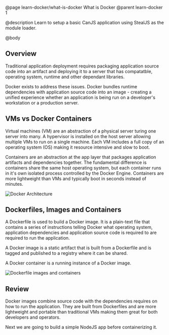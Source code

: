 @page learn-docker/what-is-docker What is Docker
@parent learn-docker 1

@description Learn to setup a basic CanJS application using StealJS as the module loader.

@body

## Overview
Traditional application deployment requires packaging application source code into an artifact and deploying it to a server that has compatatble, operating system, runtime and other dependant libraries. 

Docker exists to address these issues. Docker bundles runtime dependencies with application source code into an image - creating a unified experience whether an application is being run on a developer's workstation or a production server.

## VMs vs Docker Containers
Virtual machines (VM) are an abstraction of a physical server turing one server into many. A hypervisor is installed on the host server allowing multiple VMs to run on a single machine. Each VM includes a full copy of an operating system (OS) making it resource intensive and slow to boot.

Containers are an abstraction at the app layer that packages application artifacts and dependencies together. The fundamental difference is containers share the same host operating system, but each container runs in it's own isolated process controlled by the Docker Engine. Containers are more lightweight than VMs and typically boot in seconds instead of minutes.

![Docker Architecture](../static/img/docker/1-what-is-docker/docker-arch.png)

## Dockerfiles, Images and Containers
A Dockerfile is used to build a Docker image. It is a plain-text file that contains a series of instructions telling Docker what operating system, application dependencies and application source code is required to are required to run the application.

A Docker image is a static artifact that is built from a Dockerfile and is tagged and published to a registry where it can be shared.

A Docker container is a running instance of a Docker image.

![Dockerfile images and containers](../static/img/docker/1-what-is-docker/dockerfile-images-containers.png)

## Review
Docker images combine source code with the dependencies requires on how to run the application. They are built from Dockerfiles and are more lightweight and portable than traditional VMs making them great for both developers and operators.

Next we are going to build a simple NodeJS app before containerizing it.            
